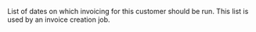 List of dates on which invoicing for this customer should be run. This list is used by an invoice creation job.